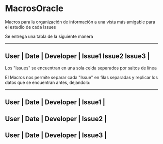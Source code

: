 # MacrosOracle
Macros para la organización de información a una vista más amigable para el estudio de cada Issues

Se entrega una tabla de la siguiente manera

------------------------------------------------
User | Date | Developer | Issue1 Issue2 Issue3 |
------------------------------------------------

Los "Issues" se encuentran en una sola celda separados por saltos de línea

El Macros nos permite separar cada "Issue" en filas separadas y replicar los datos que se encuentran antes, dejandolo:

----------------------------------  
User | Date | Developer | Issue1 |
----------------------------------  
User | Date | Developer | Issue2 |
----------------------------------  
User | Date | Developer | Issue3 |
----------------------------------  
